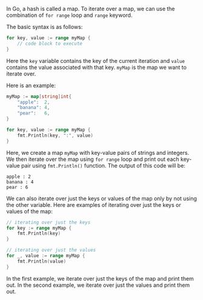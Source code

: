In Go, a hash is called a map. To iterate over a map, we can use the combination of `for range` loop and `range` keyword.

The basic syntax is as follows:

```go
for key, value := range myMap {
    // code block to execute
}
```

Here the `key` variable contains the key of the current iteration and `value` contains the value associated with that key. `myMap` is the map we want to iterate over.

Here is an example:

```go
myMap := map[string]int{
    "apple":  2,
    "banana": 4,
    "pear":   6,
}

for key, value := range myMap {
    fmt.Println(key, ":", value)
}
```
Here, we create a map `myMap` with key-value pairs of strings and integers. We then iterate over the map using `for range` loop and print out each key-value pair using `fmt.Println()` function. The output of this code will be:
```
apple : 2
banana : 4
pear : 6
```

We can also iterate over just the keys or values of the map only by not using the other variable. Here are examples of iterating over just the keys or values of the map:

```go
// iterating over just the keys
for key := range myMap {
    fmt.Println(key)
}

// iterating over just the values
for _, value := range myMap {
    fmt.Println(value)
}
```

In the first example, we iterate over just the keys of the map and print them out. In the second example, we iterate over just the values and print them out.